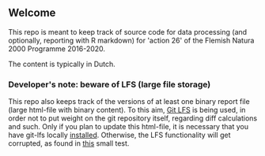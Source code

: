 ## Welcome

This repo is meant to keep track of source code for data processing (and optionally, reporting with R markdown)
for 'action 26' of the Flemish Natura 2000 Programme 2016-2020.

The content is typically in Dutch.

### Developer's note: beware of LFS (large file storage)

This repo also keeps track of the versions of at least one binary report file (large html-file with binary content).
To this aim, [Git LFS](https://git-lfs.github.com/) is being used, in order not to put weight on the git repository itself, regarding diff calculations and such.
Only if you plan to update this html-file, it is necessary that you have git-lfs locally [installed](https://github.com/git-lfs/git-lfs/wiki/Installation).
Otherwise, the LFS functionality will get corrupted, as found in [this](https://github.com/florisvdh/lfs-testrepo) small test.

